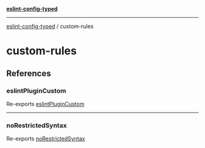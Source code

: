 [**eslint-config-typed**](README.md)

---

[eslint-config-typed](README.md) / custom-rules

# custom-rules

## References

### eslintPluginCustom

Re-exports [eslintPluginCustom](custom-rules/custom.md#eslintplugincustom)

---

### noRestrictedSyntax

Re-exports [noRestrictedSyntax](custom-rules/no-restricted-syntax2.md#norestrictedsyntax)
